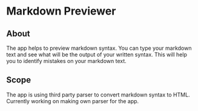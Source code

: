 # Markdown Previewer

## About

The app helps to preview markdown syntax. You can type your markdown text and see what will be the output of your written syntax.
This will help you to identify mistakes on your markdown text.

## Scope

The app is using third party parser to convert markdown syntax to HTML. Currently working on making own parser for the app.
